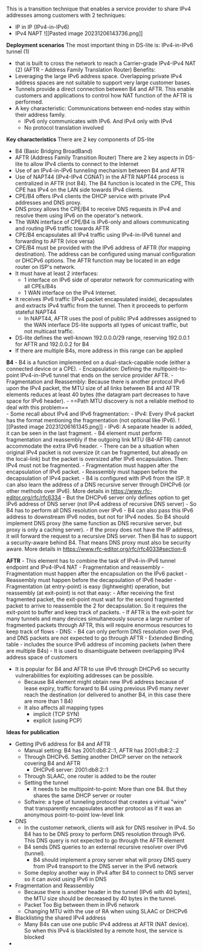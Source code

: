 This is a transition technique that enables a service provider to share IPv4 addresses among customers with 2 techniques:
- IP in IP (IPv4-in-IPv6)
- IPv4 NAPT
![[Pasted image 20231206143736.png]]

**Deployment scenarios**
The most important thing in DS-lite is: IPv4-in-IPv6 tunnel (1) 
- that is built to cross the network to reach a Carrier-grade IPv4-IPv4 NAT (2) (AFTR - Address Family Translation Router)
Benefits:
- Leveraging the large IPv6 address space. Overlapping private IPv4 address spaces are not suitable to support very large customer bases.
- Tunnels provide a direct connection between B4 and AFTR. This enable customers and applications to control how NAT function of the AFTR is performed.
- A key characteristic: Communications between end-nodes stay within their address family.
	- IPv6 only communicates with IPv6. And IPv4 only with IPv4
	- No protocol translation involved

**Key characteristics**
There are 2 key components of DS-lite
- B4 (Basic Bridging BroadBand)
- AFTR (Address Family Transition Router)
There are 2 key aspects in DS-lite to allow IPv4 clients to connect to the Internet
- Use of an IPv4-in-IPv6 tunneling mechanism between B4 and AFTR
- Use of NAPT44 (IPv4-IPv4 CGNAT) in the AFTR
NAPT44 process is centralized in AFTR (not B4).
The B4 function is located in the CPE, This CPE has IPv4 on the LAN side towards IPv4 clients.
- CPE/B4 offers IPv4 clients the DHCP service with private IPv4 addresses and DNS proxy.
- DNS proxy allows the CPE/B4 to receive DNS requests in IPv4 and resolve them using IPv6 on the operator's network.
- The WAN interface of CPE/B4 is IPv6-only and allows communicating and routing IPv6 traffic towards AFTR
- CPE/B4 encapsulates all IPv4 traffic using IPv4-in-IPv6 tunnel and forwarding to AFTR (vice versa)
- CPE/B4 must be provided with the IPv6 address of AFTR (for mapping destination). The address can be configured using manual configuration or DHCPv6 options.
The AFTR function may be located in an edge router on ISP's network. 
- It must have at least 2 interfaces:
	- 1 interface on IPv6 side of operator network for communicating with all CPEs/B4s
	- 1 WAN interface on the IPv4 Internet.
- It receives IPv6 traffic (IPv4 packet encapsulated inside), decapsulates and extracts IPv4 traffic from the tunnel. Then it proceeds to perform stateful NAPT44
	- In NAPT44, AFTR uses the pool of public IPv4 addresses assigned to the WAN interface
DS-lite supports all types of unicast traffic, but not multicast traffic.
- DS-lite defines the well-known 192.0.0.0/29 range, reserving 192.0.0.1 for AFTR and 192.0.0.2 for B4
- If there are multiple B4s, more address in this range can be applied

**B4**
	- B4 is a function implemented on a dual-stack-capable node (either a connected device or a CPE).
	- Encapsulation: Defining the multipoint-to-point IPv4-in-IPv6 tunnel that ends on the service provider AFTR.
	- Fragmentation and Reassembly: Because there is another protocol IPv6 upon the IPv4 packet, the MTU size of all links between B4 and AFTR elements reduces at least 40 bytes (the datagram part decreases to have space for IPv6 header).
		- ==Path MTU discovery is  not a reliable method to deal with this problem==  
		- Some recall about IPv4 and IPv6 fragmentation:
			- IPv4: Every IPv4 packet has the format mentioning the fragmentation (not optional like IPv6).
			![[Pasted image 20231206161345.png]]
			- IPv6: A separate header is added, it can be seen in the last fragment.
		- B4 element must perform fragmentation and reassembly if the outgoing link MTU (B4-AFTR) cannot accommodate the extra IPv6 header.
			- There can be a situation when original IPv4 packet is not oversize (it can be fragmented, but already on the local-link) but the packet is oversized after IPv6 encapsulation. Then: IPv4 must not be fragmented. 
				- Fragmentation must happen after the encapsulation of IPv6 packet.
				- Reassembly must happen before the decapsulation of IPv4 packet.
	- B4 is configured with IPv6 from the ISP. It can also learn the address of a DNS recursive server through DHCPv6 (or other methods over IPv6). More details in https://www.rfc-editor.org/rfc/rfc6334
		- But the DHCPv6 server only defines option to get IPv6 address of DNS server (not IPv4 address of recursive DNS server)
		- So B4 has to perform all DNS resolution over IPv6
		- B4 can also pass this IPv6 address to downstream IPv6 nodes, but not for IPv4 nodes. So B4 should implement DNS proxy (the same function as DNS recursive server, but proxy is only a caching server).
		- If the proxy does not have the IP address, it will forward the request to a recursive DNS server. Then B4 has to support a security-aware behind B4. That means DNS proxy must also be security aware. More details in https://www.rfc-editor.org/rfc/rfc4033#section-6

**AFTR**
	- This element has to combine the task of IPv4-in-IPv6 tunnel endpoint and IPv4-IPv4 NAT
	- Fragmentation and reassembly
		- Fragmentation must happen after the encapsulation on the IPv6 packet
		- Reassembly must happen before the decapsulation of IPv6 header
		- Fragmentation (at entry-point) is easy (lightweight) operation, but reassembly (at exit-point) is not that easy:
			- After receiving the first fragmented packet, the exit-point must wait for the second fragmented packet to arrive to reassemble the 2 for decapsulation. So it requires the exit-point to buffer and keep track of packets.
			- If AFTR is the exit-point for many tunnels and many devices simultaneously source a large number of fragmented packets through AFTR, this will require enormous resources to keep track of flows
		- DNS:
			- B4 can only perform DNS resolution over IPv6, and DNS packets are not expected to go through AFTR
		- Extended Binding table
			- includes the source IPv6 address of incoming packets (when there are multiple B4s)
			- It is used to disambiguate between overlapping IPv4 address space of customers
- It is popular for B4 and AFTR to use IPv6 through DHCPv6 so security vulnerabilities for exploiting addresses can be possible.
	- Because B4 element might obtain new IPv6 address because of lease expiry, traffic forward to B4 using previous IPv6 many never reach the destination (or delivered to another B4, in this case there are more than 1 B4)
	- It also affects all mapping types
		- implicit (TCP SYN)
		- explicit (using PCP)

**Ideas for publication**
- Getting IPv6 address for B4 and AFTR
	- Manual setting: B4 has 2001:db8:2::1, AFTR has 2001:db8:2::2
	- Through DHCPv6. Setting another DHCP server on the network covering B4 and AFTR
		- DHCPv6 server: 2001:db8:2::1
	- Through SLAAC, one router is added to be the router
	- Setting the tunnel
		- It needs to be multipoint-to-point: More than one B4. But they shares the same DHCP server or router
	- Softwire: a type of tunneling protocol that creates a virtual "wire" that transparently encapsulates another protocol as if it was an anonymous point-to-point low-level link
- DNS
	- In the customer network, clients will ask for DNS resolver in IPv4. So B4 has to be DNS proxy to perform DNS resolution through IPv6. This DNS query is not expected to go through the AFTR element
	- B4 sends DNS queries to an external recursive resolver over IPv6 (tunnel).
		- B4 should implement a proxy server what will proxy DNS query from IPv4 transport to the DNS server in the IPv6 network
	- Some deploy another way in IPv4 after B4 to connect to DNS server so it can avoid using IPv6 in DNS
- Fragmentation and Reassembly
	- Because there is another header in the tunnel (IPv6 with 40 bytes), the MTU size should be decreased by 40 bytes in the tunnel.
	- Packet Too Big between them in IPv6 network
	- Changing MTU with the use of RA when using SLAAC or DHCPv6
- Blacklisting the shared IPv4 address
	- Many B4s can use one public IPv4 address at AFTR (NAT device). So when this IPv4 is blacklisted by a remote host, the service is blocked
- 